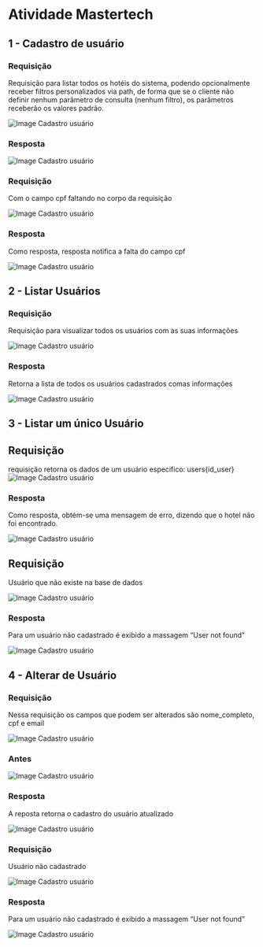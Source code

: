 # Atividade Mastertech


## 1 - Cadastro de usuário
### Requisição
Requisição para listar todos os hotéis do sistema, podendo opcionalmente receber filtros personalizados via path, de forma que se o cliente não definir nenhum parâmetro de consulta (nenhum filtro), os parâmetros receberão os valores padrão. 

![Image Cadastro usuário](/image/cadastro_usuario.png)


### Resposta

![Image Cadastro usuário](/image/resposta_Cadastro.png)


### Requisição
Com o campo cpf faltando no corpo da requisição

![Image Cadastro usuário](/image/cadastro_error.png)


### Resposta
Como resposta, resposta notifica a falta do campo cpf

![Image Cadastro usuário](/image/respota_cadastro_error.png)


## 2 - Listar Usuários
### Requisição
Requisição para visualizar todos os usuários com as suas informações

![Image Cadastro usuário](/image/lista_usuario.png)

### Resposta
Retorna a lista de todos os usuários cadastrados comas informações

![Image Cadastro usuário](/image/resposta_lista_usuario.png)


## 3 - Listar um único Usuário
## Requisição
requisição retorna os dados de um usuário especifico: users{id_user}
![Image Cadastro usuário](/image/lista_usuario_unico.png)

### Resposta
Como resposta, obtém-se uma mensagem de erro, dizendo que o hotel não foi encontrado.

![Image Cadastro usuário](/image/resposta_usuario_unico.png)


## Requisição
Usuário que não existe na base de dados 

![Image Cadastro usuário](/image/lista_usuario_unico_error.png)


### Resposta
Para um usuário não cadastrado é exibido a massagem “User not found”

![Image Cadastro usuário](/image/resposta_alterar_usuario_erro.png)


## 4 - Alterar de Usuário
### Requisição
Nessa requisição os campos que podem ser alterados são nome_completo, cpf e email

![Image Cadastro usuário](/image/alterar_usuario.png)

### Antes
![Image Cadastro usuário](/image/antes.png)



### Resposta
A reposta retorna o cadastro do usuário atualizado

![Image Cadastro usuário](/image/atualizado.png)

### Requisição
Usuário não cadastrado

![Image Cadastro usuário](/image/alterar_usuario_error.png)

### Resposta
Para um usuário não cadastrado é exibido a massagem “User not found”

![Image Cadastro usuário](/image/resposta_alterar_usuario_erro.png)
















